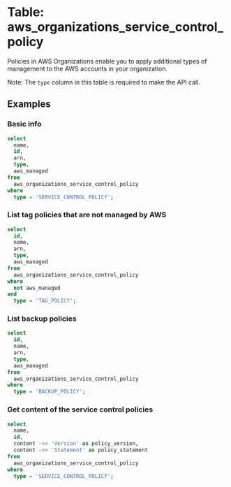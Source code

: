 # Table: aws_organizations_service_control_policy

Policies in AWS Organizations enable you to apply additional types of management to the AWS accounts in your organization.

Note: The `type` column in this table is required to make the API call.

## Examples

### Basic info

```sql
select
  name,
  id,
  arn,
  type,
  aws_managed
from
  aws_organizations_service_control_policy
where
  type = 'SERVICE_CONTROL_POLICY';
```

### List tag policies that are not managed by AWS

```sql
select
  id,
  name,
  arn,
  type,
  aws_managed
from
  aws_organizations_service_control_policy
where
  not aws_managed
and
  type = 'TAG_POLICY';
```

### List backup policies

```sql
select
  id,
  name,
  arn,
  type,
  aws_managed
from
  aws_organizations_service_control_policy
where
  type = 'BACKUP_POLICY';
```

### Get content of the service control policies

```sql
select
  name,
  id,
  content ->> 'Version' as policy_version,
  content ->> 'Statement' as policy_statement
from
  aws_organizations_service_control_policy
where
  type = 'SERVICE_CONTROL_POLICY';
```
